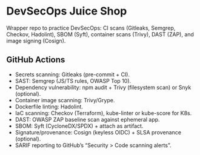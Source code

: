 # DevSecOps Juice Shop
Wrapper repo to practice DevSecOps: CI scans (Gitleaks, Semgrep, Checkov, Hadolint),
SBOM (Syft), container scans (Trivy), DAST (ZAP), and image signing (Cosign).


## GitHub Actions

- Secrets scanning: Gitleaks (pre-commit + CI).
- SAST: Semgrep (JS/TS rules, OWASP Top 10).
- Dependency vulnerability: npm audit + Trivy (filesystem scan) or Snyk (optional).
- Container image scanning: Trivy/Grype.
- Dockerfile linting: Hadolint.
- IaC scanning: Checkov (Terraform), kube-linter or kube-score for K8s.
- DAST: OWASP ZAP baseline scan against ephemeral app.
- SBOM: Syft (CycloneDX/SPDX) + attach as artifact.
- Signature/provenance: Cosign (keyless OIDC) + SLSA provenance (optional).
- SARIF reporting to GitHub’s “Security > Code scanning alerts”.
